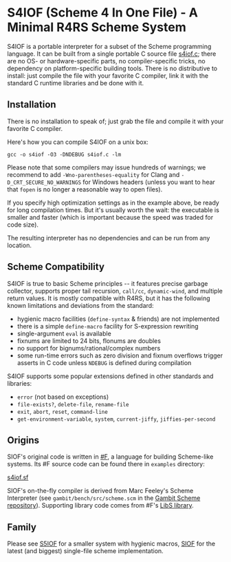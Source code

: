 # S4IOF (Scheme 4 In One File) - A Minimal R4RS Scheme System
                         
S4IOF is a portable interpreter for a subset of the Scheme programming language. 
It can be built from a single portable C source file [s4iof.c](https://raw.githubusercontent.com/false-schemers/s4iof/master/s4iof.c); 
there are no OS- or hardware-specific parts, no compiler-specific tricks, no dependency on platform-specific building tools. There is no distributive to install: just compile the file with your favorite C compiler, link it with the standard C runtime libraries and be done with it.

## Installation

There is no installation to speak of; just grab the file and compile it with your favorite C compiler.

Here's how you can compile S4IOF on a unix box:

```
gcc -o s4iof -O3 -DNDEBUG s4iof.c -lm
```

Please note that some compilers may issue hundreds of warnings; we recommend to add `-Wno-parentheses-equality` for
Clang and `-D_CRT_SECURE_NO_WARNINGS` for Windows headers (unless you want to hear that `fopen`
is no longer a reasonable way to open files).

If you specify high optimization settings as in the example above, be ready for long compilation times. But it's usually worth the wait: the executable is smaller and faster (which is important because the speed was traded for code size).

The resulting interpreter has no dependencies and can be run from any location.


## Scheme Compatibility

S4IOF is true to basic Scheme principles -- it features precise garbage collector, supports proper tail recursion, `call/cc`, `dynamic-wind`, and multiple return values. It is mostly compatible with R4RS, but it has the following known limitations and deviations from the standard:

  *  hygienic macro facilities (`define-syntax` & friends) are not implemented
  *  there is a simple `define-macro` facility for S-expression rewriting
  *  single-argument `eval` is available
  *  fixnums are limited to 24 bits, flonums are doubles
  *  no support for bignums/rational/complex numbers
  *  some run-time errors such as zero division and fixnum overflows trigger asserts in C code unless `NDEBUG` is defined during compilation

S4IOF supports some popular extensions defined in other standards and libraries:

  *  `error` (not based on exceptions)
  *  `file-exists?`, `delete-file`, `rename-file`
  *  `exit`, `abort`, `reset`, `command-line`
  *  `get-environment-variable`, `system`, `current-jiffy`, `jiffies-per-second` 


## Origins

SIOF's original code is written in [#F](https://github.com/false-schemers/sharpF), a language for building Scheme-like
systems. Its #F source code can be found there in `examples` directory:

[s4iof.sf](https://raw.githubusercontent.com/false-schemers/sharpF/master/examples/s4iof.sf)

SIOF's on-the-fly compiler is derived from Marc Feeley's Scheme Interpreter (see `gambit/bench/src/scheme.scm` in the [Gambit Scheme repository](https://github.com/gambit/gambit)). Supporting library code comes from #F's [LibS library](https://raw.githubusercontent.com/false-schemers/sharpF/master/lib/libs.sf).

## Family

Please see [S5IOF](https://github.com/false-schemers/s5iof) for a smaller system with hygienic macros, [SIOF](https://github.com/false-schemers/siof) for the latest (and biggest) single-file scheme implementation.
